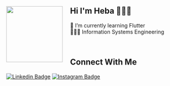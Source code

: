 ## Hi I'm Heba 👩🏻‍💻 <a href="https://github.com/sponsors/M0nica"><img align="left" style="margin-right: 20px;" width="150" height="150" src="https://media.giphy.com/media/FIPkuEil9huVxS6qwQ/giphy.gif?raw=true"></a>

🌱 I’m currently learning Flutter <br>
👩🏻‍🎓 Information Systems Engineering  <br>

<br>

<div>
    <h2 align=left> Connect With Me </h2>
</div>

[![Linkedin Badge](https://img.shields.io/badge/LinkedIn-0077B5?style=for-the-badge&logo=linkedin&logoColor=white)](https://www.linkedin.com/in/heba-khalifa-ab874b287?utm_source=share&utm_campaign=share_via&utm_content=profile&utm_medium=ios_app)
[![Instagram Badge](https://img.shields.io/badge/Instagram-E4405F?style=for-the-badge&logo=instagram&logoColor=white)](https://www.instagram.com/heba_.198?igsh=MWhtY3RmaXl5enhleg%3D%3D&utm_source=qr)




